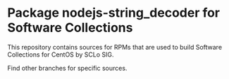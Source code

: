 # Package nodejs-string_decoder for Software Collections

This repository contains sources for RPMs that are used
to build Software Collections for CentOS by SCLo SIG.

Find other branches for specific sources.
